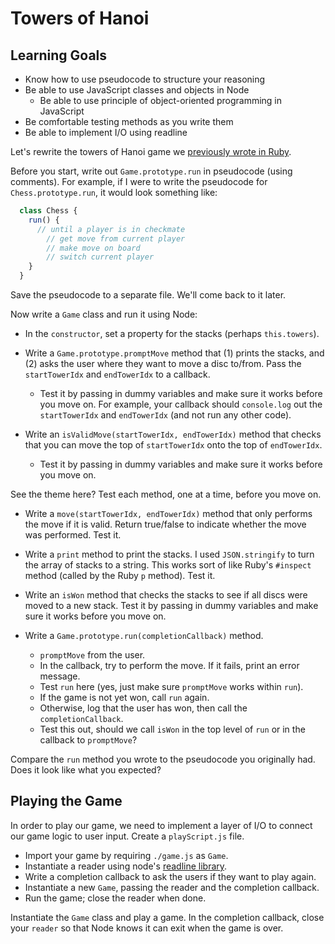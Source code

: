 # Towers of Hanoi

## Learning Goals

+ Know how to use pseudocode to structure your reasoning
+ Be able to use JavaScript classes and objects in Node
  + Be able to use principle of object-oriented programming in JavaScript
+ Be comfortable testing methods as you write them
+ Be able to implement I/O using readline

Let's rewrite the towers of Hanoi game we [previously wrote in Ruby][ruby-hanoi].

Before you start, write out `Game.prototype.run` in pseudocode (using comments).
For example, if I were to write the pseudocode for `Chess.prototype.run`, it would
look something like:

```javascript
  class Chess {
    run() {
      // until a player is in checkmate
        // get move from current player
        // make move on board
        // switch current player
    }
  }
```

Save the pseudocode to a separate file.  We'll come back to it later.

Now write a `Game` class and run it using Node:

* In the `constructor`, set a property for the stacks (perhaps `this.towers`).

* Write a `Game.prototype.promptMove` method that (1) prints the stacks,
  and (2) asks the user where they want to move a disc to/from. Pass
  the `startTowerIdx` and `endTowerIdx` to a callback.  
    * Test it by passing in dummy variables and make sure it works
    before you move on.  For example, your callback should `console.log`
    out the `startTowerIdx` and `endTowerIdx` (and not run any other code).

* Write an `isValidMove(startTowerIdx, endTowerIdx)` method that
  checks that you can move the top of `startTowerIdx` onto the top of
  `endTowerIdx`.
  * Test it by passing in dummy variables and make sure it works before you move on.

See the theme here?  Test each method, one at a time, before you move on.

* Write a `move(startTowerIdx, endTowerIdx)` method that only performs
  the move if it is valid. Return true/false to indicate whether the
  move was performed.  Test it.

* Write a `print` method to print the stacks. I used `JSON.stringify`
  to turn the array of stacks to a string. This works sort of like
  Ruby's `#inspect` method (called by the Ruby `p` method). Test it.

* Write an `isWon` method that checks the stacks to see if all discs
  were moved to a new stack.  Test it by passing in dummy variables
  and make sure it works before you move on.

* Write a `Game.prototype.run(completionCallback)` method.
    * `promptMove` from the user.  
    * In the callback, try to perform the move. If it fails, print an
      error message.
    * Test `run` here (yes, just make sure `promptMove` works within `run`).
    * If the game is not yet won, call `run` again.
    * Otherwise, log that the user has won, then call the
      `completionCallback`.
    * Test this out, should we call `isWon` in the top level of `run` or in the callback to `promptMove`?

Compare the `run` method you wrote to the pseudocode you originally had. Does it look like what you expected?

## Playing the Game

In order to play our game, we need to implement a layer of I/O to connect our
game logic to user input. Create a `playScript.js` file.
  * Import your game by requiring `./game.js` as `Game`.
  * Instantiate a reader using node's [readline library][node-io].
  * Write a completion callback to ask the users if they want to play again.
  * Instantiate a new `Game`, passing the reader and the completion callback.
  * Run the game; close the reader when done.

Instantiate the `Game` class and play a game. In the completion
callback, close your `reader` so that Node knows it can exit when the
game is over.

[ruby-hanoi]: ./ruby_hanoi.md
[node-io]: ../../readings/intro-to-callbacks.md
